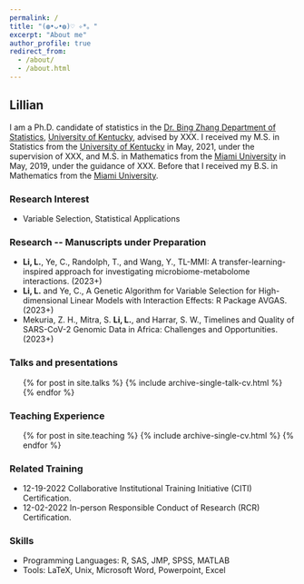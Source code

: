 ```yaml
---
permalink: /
title: "(◍•ᴗ•◍)♡ ✧*。"
excerpt: "About me"
author_profile: true
redirect_from: 
  - /about/
  - /about.html
---
```


## Lillian

I am a Ph.D. candidate of statistics in the [Dr. Bing Zhang Department of Statistics](https://stat.as.uky.edu/), [University of Kentucky](https://www.uky.edu/), advised by XXX. I received my M.S. in Statistics from the [University of Kentucky](https://www.uky.edu/) in May, 2021, under the supervision of XXX, and M.S. in Mathematics from the [Miami University](https://miamioh.edu/) in May, 2019, under the guidance of XXX. Before that I received my B.S. in Mathematics from the [Miami University](https://miamioh.edu/).

### Research Interest
* Variable Selection, Statistical Applications

### Research -- Manuscripts under Preparation
* $\textbf{Li, L.}$, Ye, C., Randolph, T., and Wang, Y., TL-MMI: A transfer-learning-inspired approach for investigating microbiome-metabolome interactions. (2023+)
* $\textbf{Li, L.}$ and Ye, C., A Genetic Algorithm for Variable Selection for High-dimensional Linear Models with Interaction Effects: R Package AVGAS. (2023+)
* Mekuria, Z. H., Mitra, S. $\textbf{Li, L.}$, and Harrar, S. W., Timelines and Quality of SARS-CoV-2 Genomic Data in Africa: Challenges and Opportunities. (2023+)
  
### Talks and presentations
  <ul>{% for post in site.talks %}
    {% include archive-single-talk-cv.html %}
  {% endfor %}</ul>

### Teaching Experience
  <ul>{% for post in site.teaching %}
    {% include archive-single-cv.html %}
  {% endfor %}</ul>
  
### Related Training
  * 12-19-2022 Collaborative Institutional Training Initiative (CITI) Certification.
  * 12-02-2022 In-person Responsible Conduct of Research (RCR) Certification.
  
### Skills
* Programming Languages: R, SAS, JMP, SPSS, MATLAB
* Tools: LaTeX, Unix, Microsoft Word, Powerpoint, Excel
